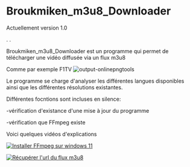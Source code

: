 # Broukmiken_m3u8_Downloader

Actuellement version 1.0


.
.


Broukmiken_m3u8_Downloader est un programme qui permet de télécharger une vidéo diffusée via un flux m3u8

Comme par exemple F1TV   ![output-onlinepngtools](https://github.com/user-attachments/assets/0adb06b5-83b8-4566-b477-1aa99e383947)




Le programme se charge d'analyser les différentes langues disponibles ainsi que les différentes résolutions existantes.


Différentes focntions sont incluses en silence:

-vérification d'existance d'une mise à jour du programme

-vérification que FFmpeg existe

Voici quelques vidéos d'explications


[![Installer FFmpeg sur windows 11](https://img.youtube.com/vi/lHnszz5V0as/0.jpg)](https://www.youtube.com/watch?v=lHnszz5V0as "Installer FFmpeg sur windows 11")


[![Récupérer l'url du flux m3u8](https://img.youtube.com/vi/Z5Ni5sVbq94/0.jpg)](https://www.youtube.com/watch?v=Z5Ni5sVbq94 "Récupérer l'url du flux m3u8")










